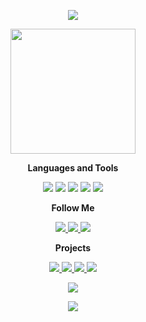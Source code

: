 <p align="center">
    <img src="https://user-images.githubusercontent.com/49316522/129272986-cf007d18-8ab8-422e-887d-241c29346d73.png">
</p>

<p align="center">
    <img src="https://user-images.githubusercontent.com/49316522/129353735-c3d53822-73f0-4411-8d5f-5dfdef51bbb6.gif" width="200" height="200">
</p>

<p align="center">
  <b>Languages and Tools</b><br>
</p>

<p align="center">
    <img src="https://img.shields.io/badge/-C++-395781?style=for-the-badge&logo=c%2B%2B&logoColor=659ad2">
    <img src="https://img.shields.io/badge/-Qt-395781?style=for-the-badge&logo=Qt">
    <img src="https://img.shields.io/badge/-Python-395781?style=for-the-badge&logo=Python&logoColor=ffd849">
    <img src="https://img.shields.io/badge/-Django-395781?style=for-the-badge&logo=Django&logoColor=2ba977">
    <img src="https://img.shields.io/badge/-SQL-395781?style=for-the-badge&logo=PostgreSQL&logoColor=*">
</p>


<p align="center">
  <b>Follow Me</b><br>
</p>

<p align="center">
    <a href="https://www.linkedin.com/in/ildar-absalyamov-49602420a/">
    <img src="https://img.shields.io/badge/-LinkedIn-395781?style=for-the-badge&logo=linkedin">
    </a>
    <a href="https://t.me/glirynice">
    <img src="https://img.shields.io/badge/-Telegram-395781?style=for-the-badge&logo=telegram">
    </a>
    <a href="https://vk.com/gliry">
    <img src="https://img.shields.io/badge/-Vkontakte-395781?style=for-the-badge&logo=vk">
    </a>
        
</p>

<p align="center">
  <b>Projects</b><br>
</p>

<p align="center">
    <a href="https://github.com/gliry/Sweets">
    <img src="https://github-readme-stats.vercel.app/api/pin/?username=gliry&repo=Sweets&theme=tokyonight">
    </a>
    <a href="https://github.com/gliry/Yandex_school_cpp">
    <img src="https://github-readme-stats.vercel.app/api/pin/?username=gliry&repo=Yandex_school_cp&theme=tokyonight">
    </a>
    <a href="https://github.com/gliry/Catch-the-ball">
    <img src="https://github-readme-stats.vercel.app/api/pin/?username=gliry&repo=Catch-the-ball&theme=tokyonight">
    </a>
    <a href="https://github.com/gliry/Qt_projects">
    <img src="https://github-readme-stats.vercel.app/api/pin/?username=gliry&repo=Digital-diplomas&theme=tokyonight">
    </a>
</p>

<p align="center">
    <img src="https://github-readme-stats.vercel.app/api?username=gliry&show_icons=true&theme=tokyonight">
</p>

<p align="center">
    <img src="https://github-readme-stats.vercel.app/api/top-langs/?username=gliry&theme=tokyonight">
</p>









